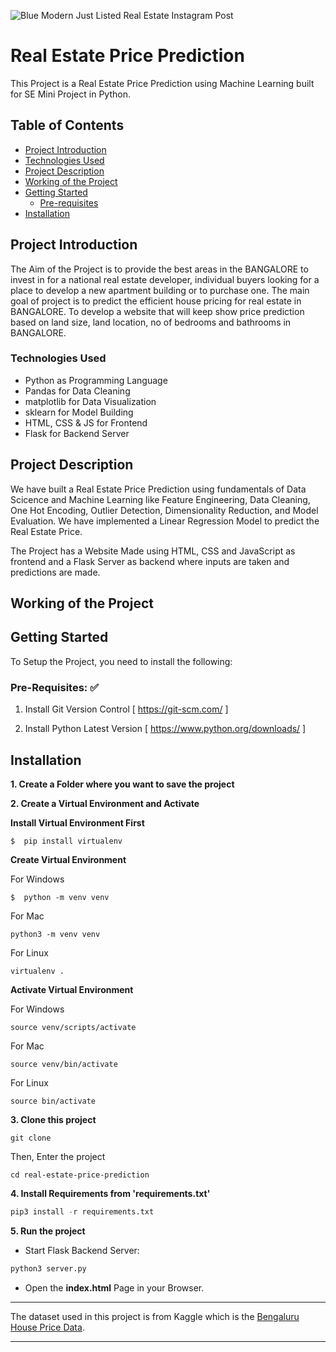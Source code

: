 ![Blue Modern Just Listed Real Estate Instagram Post](https://user-images.githubusercontent.com/87313208/175802670-f6fb475b-7450-424f-b68f-378bcc0c8de9.png)


# Real Estate Price Prediction

This Project is a Real Estate Price Prediction using Machine Learning built for SE Mini Project in Python.

## Table of Contents 
* [Project Introduction](#project-introduction)
* [Technologies Used](#technologies-used)
* [Project Description](#project-description)
* [Working of the Project](#working-of-the-project)
* [Getting Started](#getting-started)
  * [Pre-requisites](#pre-requisites)
* [Installation](#installation)


## Project Introduction

The Aim of the Project is to provide the best areas in the BANGALORE to invest in for a national real estate developer, individual buyers looking for a place to develop a new apartment building or to purchase one.
The main goal of project is to predict the efficient house pricing for real estate in BANGALORE.
To develop a website that will keep show price prediction based on land size, land location, no of bedrooms and bathrooms in BANGALORE.

### Technologies Used

* Python as Programming Language
* Pandas for Data Cleaning
* matplotlib for Data Visualization
* sklearn for Model Building
* HTML, CSS & JS for Frontend
* Flask for Backend Server

## Project Description

We have built a Real Estate Price Prediction using fundamentals of Data Scicence and Machine Learning like
Feature Engineering, Data Cleaning, One Hot Encoding, Outlier Detection, Dimensionality Reduction, and Model Evaluation.
We have implemented a Linear Regression Model to predict the Real Estate Price. 

The Project has a Website Made using HTML, CSS and JavaScript as frontend and a Flask Server as backend where inputs are taken and predictions are made.

## Working of the Project




## Getting Started 

To Setup the Project, you need to install the following:

### Pre-Requisites: :white_check_mark:

1. Install Git Version Control
[ https://git-scm.com/ ]

2. Install Python Latest Version
[ https://www.python.org/downloads/ ]


## Installation

**1. Create a Folder where you want to save the project**

**2. Create a Virtual Environment and Activate**

**Install Virtual Environment First**
```
$  pip install virtualenv
```

**Create Virtual Environment**

For Windows
```
$  python -m venv venv
```
For Mac
```
python3 -m venv venv
```
For Linux
```
virtualenv .
```

**Activate Virtual Environment**

For Windows
```
source venv/scripts/activate
```
For Mac
```
source venv/bin/activate
```
For Linux
```
source bin/activate
```

**3. Clone this project**
```
git clone 
```

Then, Enter the project
```
cd real-estate-price-prediction
```


**4. Install Requirements from 'requirements.txt'**
```python
pip3 install -r requirements.txt
```

**5. Run the project**

* Start Flask Backend Server:
```python
python3 server.py
```

* Open the **index.html** Page in your Browser.

---

The dataset used in this project is from Kaggle which is the [Bengaluru House Price Data](https://www.kaggle.com/amitabhajoy/bengaluru-house-price-data).

---
